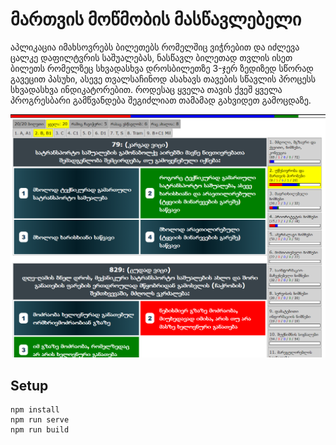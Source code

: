 # მართვის მოწმობის მასწავლებელი
აპლიკაცია იმახსოვრებს ბილეთებს რომელშიც ვიჭრებით და იძლევა ცალკე დაფილტვრის საშუალებას, ნასწავლ ბილეთად თვლის ისეთ ბილეთს რომელზეც სხვადასხვა დროსბილეთზე 3-ჯერ ზედიზედ სწორად გავეცით პასუხი, ასევე თვალსაჩინოდ ასახავს თავების სწავლის პროცესს სხვადასხვა ინდიკატორებით. როდესაც ყველა თავის ქვეშ ყველა პროგრესბარი გამწვანდება შეგიძლიათ თამამად გახვიდეთ გამოცდაზე.

![Demo](./readme.png)

## Setup
```
npm install
npm run serve
npm run build
```
